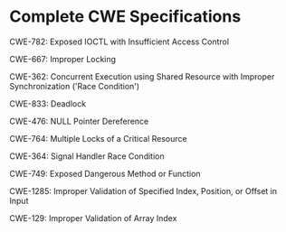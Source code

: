 

# Complete CWE Specifications

CWE-782: Exposed IOCTL with Insufficient Access Control

CWE-667: Improper Locking

CWE-362: Concurrent Execution using Shared Resource with Improper Synchronization ('Race Condition')

CWE-833: Deadlock

CWE-476: NULL Pointer Dereference

CWE-764: Multiple Locks of a Critical Resource

CWE-364: Signal Handler Race Condition

CWE-749: Exposed Dangerous Method or Function

CWE-1285: Improper Validation of Specified Index, Position, or Offset in Input

CWE-129: Improper Validation of Array Index